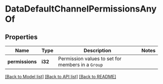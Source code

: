 # DataDefaultChannelPermissionsAnyOf

## Properties

Name | Type | Description | Notes
------------ | ------------- | ------------- | -------------
**permissions** | **i32** | Permission values to set for members in a `Group` | 

[[Back to Model list]](../README.md#documentation-for-models) [[Back to API list]](../README.md#documentation-for-api-endpoints) [[Back to README]](../README.md)


